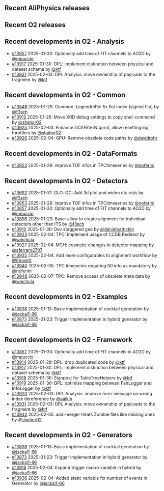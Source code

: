 ## Recent AliPhysics releases
## Recent O2 releases
## Recent developments in O2 - Analysis
- [\#13857](https://github.com/AliceO2Group/AliceO2/pull/13857) 2025-01-30: Optionally add time of FIT channels to AO2D by [@mpuccio](https://github.com/mpuccio)
- [\#13917](https://github.com/AliceO2Group/AliceO2/pull/13917) 2025-01-30: DPL: implement distinction between physical and dataset schema by [@ktf](https://github.com/ktf)
- [\#13931](https://github.com/AliceO2Group/AliceO2/pull/13931) 2025-02-03: DPL Analysis: move ownership of payloads to the fragment by [@ktf](https://github.com/ktf)
## Recent developments in O2 - Common
- [\#13848](https://github.com/AliceO2Group/AliceO2/pull/13848) 2025-01-29: Common: LegendrePol fix flat index (signed flip) by [@f3sch](https://github.com/f3sch)
- [\#13912](https://github.com/AliceO2Group/AliceO2/pull/13912) 2025-01-29: Move XRD debug settings to copy shell command by [@shahor02](https://github.com/shahor02)
- [\#13925](https://github.com/AliceO2Group/AliceO2/pull/13925) 2025-02-03: Enhance DCAFitterN::print, allow resetting log throttlers by [@shahor02](https://github.com/shahor02)
- [\#13926](https://github.com/AliceO2Group/AliceO2/pull/13926) 2025-02-04: GPU: Remove obsolete code paths by [@davidrohr](https://github.com/davidrohr)
## Recent developments in O2 - DataFormats
- [\#13853](https://github.com/AliceO2Group/AliceO2/pull/13853) 2025-01-29: improve TOF infos in TPCtimeseries by [@noferini](https://github.com/noferini)
## Recent developments in O2 - Detectors
- [\#13692](https://github.com/AliceO2Group/AliceO2/pull/13692) 2025-01-31: GLO: QC: Add 3d plot and widen eta cuts by [@f3sch](https://github.com/f3sch)
- [\#13853](https://github.com/AliceO2Group/AliceO2/pull/13853) 2025-01-29: improve TOF infos in TPCtimeseries by [@noferini](https://github.com/noferini)
- [\#13857](https://github.com/AliceO2Group/AliceO2/pull/13857) 2025-01-30: Optionally add time of FIT channels to AO2D by [@mpuccio](https://github.com/mpuccio)
- [\#13896](https://github.com/AliceO2Group/AliceO2/pull/13896) 2025-01-23: Base: allow to create alignment for individual detectors other than ITS by [@f3sch](https://github.com/f3sch)
- [\#13910](https://github.com/AliceO2Group/AliceO2/pull/13910) 2025-01-30: Dev staggered geo by [@danielbattistini](https://github.com/danielbattistini)
- [\#13923](https://github.com/AliceO2Group/AliceO2/pull/13923) 2025-02-04: TPC: Implement usage of CCDB Redirect by [@wiechula](https://github.com/wiechula)
- [\#13927](https://github.com/AliceO2Group/AliceO2/pull/13927) 2025-02-04: MCH: cosmetic changes to detector mapping by [@aferrero2707](https://github.com/aferrero2707)
- [\#13935](https://github.com/AliceO2Group/AliceO2/pull/13935) 2025-02-04: Add more configurables to alignment workflow by [@Elros60](https://github.com/Elros60)
- [\#13940](https://github.com/AliceO2Group/AliceO2/pull/13940) 2025-02-05: TPC timeseries requiring ft0 info as mandatory by [@noferini](https://github.com/noferini)
- [\#13948](https://github.com/AliceO2Group/AliceO2/pull/13948) 2025-02-07: TPC: Remove access of obsolete meta data by [@wiechula](https://github.com/wiechula)
## Recent developments in O2 - Examples
- [\#13838](https://github.com/AliceO2Group/AliceO2/pull/13838) 2025-01-13: Basic implementation of cocktail generation by [@jackal1-66](https://github.com/jackal1-66)
- [\#13873](https://github.com/AliceO2Group/AliceO2/pull/13873) 2025-01-23: Trigger implementation in hybrid generator by [@jackal1-66](https://github.com/jackal1-66)
## Recent developments in O2 - Framework
- [\#13857](https://github.com/AliceO2Group/AliceO2/pull/13857) 2025-01-30: Optionally add time of FIT channels to AO2D by [@mpuccio](https://github.com/mpuccio)
- [\#13914](https://github.com/AliceO2Group/AliceO2/pull/13914) 2025-01-29: DPL: drop duplicated code by [@ktf](https://github.com/ktf)
- [\#13917](https://github.com/AliceO2Group/AliceO2/pull/13917) 2025-01-30: DPL: implement distinction between physical and dataset schema by [@ktf](https://github.com/ktf)
- [\#13918](https://github.com/AliceO2Group/AliceO2/pull/13918) 2025-01-30: Signpost for TableTreeHelpers by [@ktf](https://github.com/ktf)
- [\#13919](https://github.com/AliceO2Group/AliceO2/pull/13919) 2025-01-30: DPL: optimise mapping between FairLogger and InfoLogger by [@ktf](https://github.com/ktf)
- [\#13920](https://github.com/AliceO2Group/AliceO2/pull/13920) 2025-02-03: DPL Analysis: improve error message on wrong index dereference by [@aalkin](https://github.com/aalkin)
- [\#13931](https://github.com/AliceO2Group/AliceO2/pull/13931) 2025-02-03: DPL Analysis: move ownership of payloads to the fragment by [@ktf](https://github.com/ktf)
- [\#13942](https://github.com/AliceO2Group/AliceO2/pull/13942) 2025-02-05: aod-merger treats Zombie files like missing ones by [@shahor02](https://github.com/shahor02)
## Recent developments in O2 - Generators
- [\#13838](https://github.com/AliceO2Group/AliceO2/pull/13838) 2025-01-13: Basic implementation of cocktail generation by [@jackal1-66](https://github.com/jackal1-66)
- [\#13873](https://github.com/AliceO2Group/AliceO2/pull/13873) 2025-01-23: Trigger implementation in hybrid generator by [@jackal1-66](https://github.com/jackal1-66)
- [\#13916](https://github.com/AliceO2Group/AliceO2/pull/13916) 2025-02-04: Expand trigger macro variable in hybrid by [@jackal1-66](https://github.com/jackal1-66)
- [\#13936](https://github.com/AliceO2Group/AliceO2/pull/13936) 2025-02-04: Added static variable for number of events in Generator by [@jackal1-66](https://github.com/jackal1-66)
